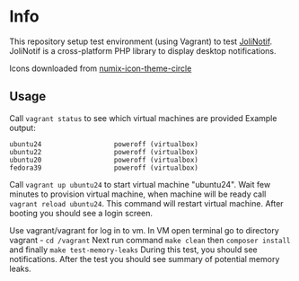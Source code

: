# Info

This repository setup test environment (using Vagrant) to test [JoliNotif](https://github.com/jolicode/JoliNotif).
JoliNotif is a cross-platform PHP library to display desktop notifications.

Icons downloaded from [numix-icon-theme-circle](https://github.com/numixproject/numix-icon-theme-circle)

## Usage

Call `vagrant status` to see which virtual machines are provided
Example output:

```
ubuntu24                  poweroff (virtualbox)
ubuntu22                  poweroff (virtualbox)
ubuntu20                  poweroff (virtualbox)
fedora39                  poweroff (virtualbox)
```

Call `vagrant up ubuntu24` to start virtual machine "ubuntu24".
Wait few minutes to provision virtual machine, when machine will be ready call `vagrant reload ubuntu24`.
This command will restart virtual machine. After booting you should see a login screen.

Use vagrant/vagrant for log in to vm.
In VM open terminal go to directory vagrant - `cd /vagrant`
Next run command `make clean` then `composer install` and finally `make test-memory-leaks`
During this test, you should see notifications.
After the test you should see summary of potential memory leaks.
